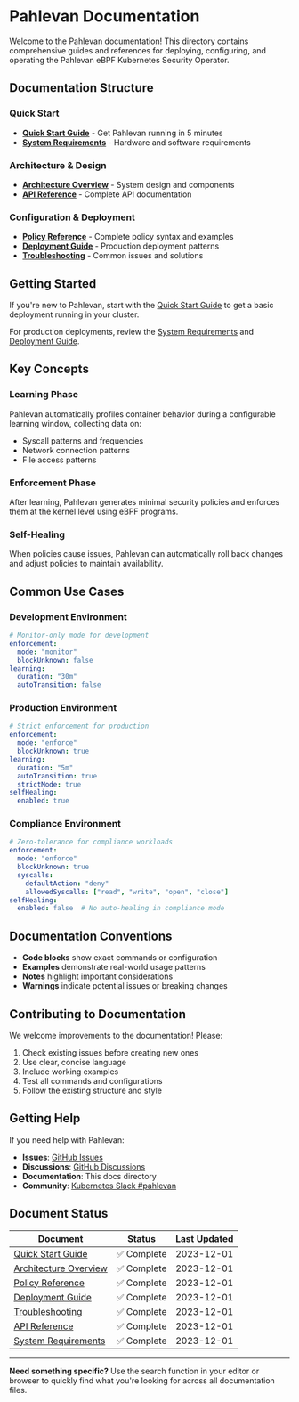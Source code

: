 # Pahlevan Documentation

Welcome to the Pahlevan documentation! This directory contains comprehensive guides and references for deploying, configuring, and operating the Pahlevan eBPF Kubernetes Security Operator.

## Documentation Structure

### Quick Start
- **[Quick Start Guide](quick-start.md)** - Get Pahlevan running in 5 minutes
- **[System Requirements](system-requirements.md)** - Hardware and software requirements

### Architecture & Design
- **[Architecture Overview](architecture.md)** - System design and components
- **[API Reference](api-reference.md)** - Complete API documentation

### Configuration & Deployment
- **[Policy Reference](policy-reference.md)** - Complete policy syntax and examples
- **[Deployment Guide](deployment.md)** - Production deployment patterns
- **[Troubleshooting](troubleshooting.md)** - Common issues and solutions

## Getting Started

If you're new to Pahlevan, start with the [Quick Start Guide](quick-start.md) to get a basic deployment running in your cluster.

For production deployments, review the [System Requirements](system-requirements.md) and [Deployment Guide](deployment.md).

## Key Concepts

### Learning Phase
Pahlevan automatically profiles container behavior during a configurable learning window, collecting data on:
- Syscall patterns and frequencies
- Network connection patterns
- File access patterns

### Enforcement Phase
After learning, Pahlevan generates minimal security policies and enforces them at the kernel level using eBPF programs.

### Self-Healing
When policies cause issues, Pahlevan can automatically roll back changes and adjust policies to maintain availability.

## Common Use Cases

### Development Environment
```yaml
# Monitor-only mode for development
enforcement:
  mode: "monitor"
  blockUnknown: false
learning:
  duration: "30m"
  autoTransition: false
```

### Production Environment
```yaml
# Strict enforcement for production
enforcement:
  mode: "enforce"
  blockUnknown: true
learning:
  duration: "5m"
  autoTransition: true
  strictMode: true
selfHealing:
  enabled: true
```

### Compliance Environment
```yaml
# Zero-tolerance for compliance workloads
enforcement:
  mode: "enforce"
  blockUnknown: true
  syscalls:
    defaultAction: "deny"
    allowedSyscalls: ["read", "write", "open", "close"]
selfHealing:
  enabled: false  # No auto-healing in compliance mode
```

## Documentation Conventions

- **Code blocks** show exact commands or configuration
- **Examples** demonstrate real-world usage patterns
- **Notes** highlight important considerations
- **Warnings** indicate potential issues or breaking changes

## Contributing to Documentation

We welcome improvements to the documentation! Please:

1. Check existing issues before creating new ones
2. Use clear, concise language
3. Include working examples
4. Test all commands and configurations
5. Follow the existing structure and style

## Getting Help

If you need help with Pahlevan:

- **Issues**: [GitHub Issues](https://github.com/obsernetics/pahlevan/issues)
- **Discussions**: [GitHub Discussions](https://github.com/obsernetics/pahlevan/discussions)
- **Documentation**: This docs directory
- **Community**: [Kubernetes Slack #pahlevan](https://kubernetes.slack.com/channels/pahlevan)

## Document Status

| Document | Status | Last Updated |
|----------|--------|--------------|
| [Quick Start Guide](quick-start.md) | ✅ Complete | 2023-12-01 |
| [Architecture Overview](architecture.md) | ✅ Complete | 2023-12-01 |
| [Policy Reference](policy-reference.md) | ✅ Complete | 2023-12-01 |
| [Deployment Guide](deployment.md) | ✅ Complete | 2023-12-01 |
| [Troubleshooting](troubleshooting.md) | ✅ Complete | 2023-12-01 |
| [API Reference](api-reference.md) | ✅ Complete | 2023-12-01 |
| [System Requirements](system-requirements.md) | ✅ Complete | 2023-12-01 |

---

**Need something specific?** Use the search function in your editor or browser to quickly find what you're looking for across all documentation files.